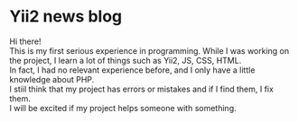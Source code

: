 # Yii2 news blog
Hi there!\
This is my first serious experience in programming.
While I was working on the project, I learn a lot of things such as Yii2, JS, CSS, HTML.\
In fact, I had no relevant experience before, and I only have a little knowledge about PHP.\
I stiil think that my project has errors or mistakes and if I find them, I fix them.\
I will be excited if my project helps someone with something.
